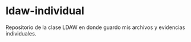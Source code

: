 # ldaw-individual
Repositorio de la clase LDAW en donde guardo mis archivos y evidencias individuales.
